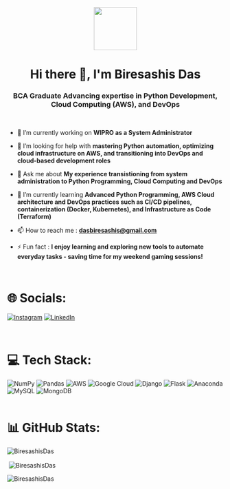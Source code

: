 <div id="header" align="center">
  <img src="https://media.giphy.com/media/jdPMeyv9rn0hZHh8n9/giphy.gif?cid=ecf05e473rvrhso839nwfl0lsfdm7l22pdzusjobz7witdop&ep=v1_gifs_related&rid=giphy.gif&ct=s"  width="100"/>
</div>
<div id="header" align="center">
  <img src="https://komarev.com/ghpvc/?username=your-github-Biresashis&style=flat-square&color=blue" alt=""/>
</div>
<h1 align="center">Hi there 👋, I'm Biresashis Das</h1>

<h3 align="center">BCA Graduate Advancing expertise in Python Development, Cloud Computing (AWS), and DevOps</h3>
<br>

- 🔭 I’m currently working on **WIPRO as a System Administrator**

- 🤔 I’m looking for help with **mastering Python automation, optimizing cloud infrastructure on AWS, and transitioning into DevOps and cloud-based development roles**

- 💬 Ask me about **My experience transistioning from system administration to Python Programming, Cloud Computing and DevOps**

- 🌱 I’m currently learning **Advanced Python Programming, AWS Cloud architecture and DevOps practices such as CI/CD pipelines, containerization (Docker, Kubernetes), and Infrastructure as Code (Terraform)**

- 📫 How to reach me : **dasbiresashis@gmail.com**

- ⚡ Fun fact : **I enjoy learning and exploring new tools to automate everyday tasks - saving time for my weekend gaming sessions!**
<br>

# 🌐 Socials:
[![Instagram](https://img.shields.io/badge/Instagram-%23E4405F.svg?logo=Instagram&logoColor=white)](https://instagram.com/biresashis) [![LinkedIn](https://img.shields.io/badge/LinkedIn-%230077B5.svg?logo=linkedin&logoColor=white)](https://www.linkedin.com/in/biresashis-das-b13503229/) 

<br>

# 💻 Tech Stack:
![NumPy](https://img.shields.io/badge/numpy-%23013243.svg?style=flat&logo=numpy&logoColor=white) ![Pandas](https://img.shields.io/badge/pandas-%23150458.svg?style=flat&logo=pandas&logoColor=white) ![AWS](https://img.shields.io/badge/AWS-%23FF9900.svg?style=flat&logo=amazon-aws&logoColor=white) ![Google Cloud](https://img.shields.io/badge/Google%20Cloud-%234285F4.svg?style=flat&logo=google-cloud&logoColor=white) ![Django](https://img.shields.io/badge/django-%23092E20.svg?style=flat&logo=django&logoColor=white) ![Flask](https://img.shields.io/badge/flask-%23000.svg?style=flat&logo=flask&logoColor=white) ![Anaconda](https://img.shields.io/badge/Anaconda-%2344A833.svg?style=flat&logo=anaconda&logoColor=white) ![MySQL](https://img.shields.io/badge/mysql-%2300f.svg?style=flat&logo=mysql&logoColor=white) ![MongoDB](https://img.shields.io/badge/MongoDB-%234ea94b.svg?style=flat&logo=mongodb&logoColor=white)
<br>
<br>

# 📊 GitHub Stats:

<p><img align="center" src="https://github-readme-streak-stats.herokuapp.com/?user=BiresashisDas&theme=radical" alt="BiresashisDas" /></p>
<p>&nbsp;<img align="center" src="https://github-readme-stats.vercel.app/api?username=BiresashisDas&show_icons=true&locale=en&theme=radical" alt="BiresashisDas" /></p>
<p><img align="left" src="https://github-readme-stats.vercel.app/api/top-langs?username=BiresashisDas&show_icons=true&locale=en&layout=compact&theme=radical" alt="BiresashisDas" /></p>
